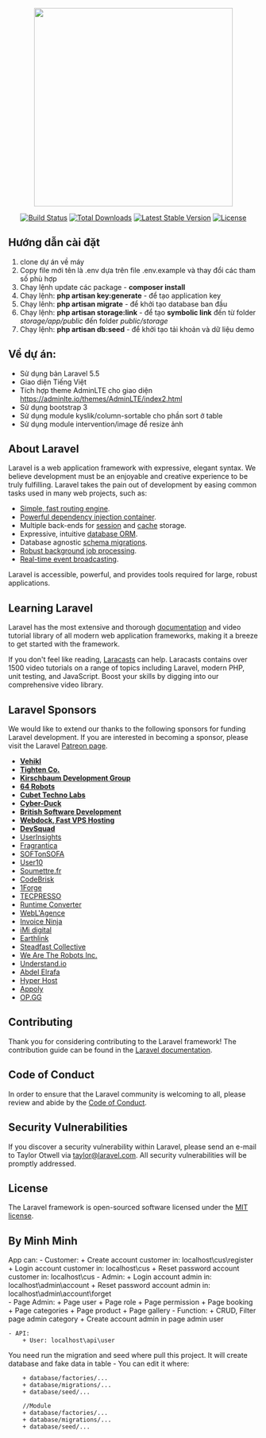 <p align="center"><img src="https://res.cloudinary.com/dtfbvvkyp/image/upload/v1566331377/laravel-logolockup-cmyk-red.svg" width="400"></p>

<p align="center">
<a href="https://travis-ci.org/laravel/framework"><img src="https://travis-ci.org/laravel/framework.svg" alt="Build Status"></a>
<a href="https://packagist.org/packages/laravel/framework"><img src="https://poser.pugx.org/laravel/framework/d/total.svg" alt="Total Downloads"></a>
<a href="https://packagist.org/packages/laravel/framework"><img src="https://poser.pugx.org/laravel/framework/v/stable.svg" alt="Latest Stable Version"></a>
<a href="https://packagist.org/packages/laravel/framework"><img src="https://poser.pugx.org/laravel/framework/license.svg" alt="License"></a>
</p>

## Hướng dẫn cài đặt
1. clone dự án về máy
2. Copy file mới tên là .env dựa trên file .env.example và thay đổi các tham số phù hợp
3. Chạy lệnh update các package - <b>composer install</b>
4. Chạy lệnh: <b>php artisan key:generate</b>  - để tạo application key
5. Chạy lênh: <b>php artisan migrate</b> - để khởi tạo database ban đầu
6. Chạy lệnh: <b>php artisan storage:link</b> - để tạo <b>symbolic link</b> đến từ folder <i>storage/app/public</i> đến folder <i>public/storage</i>
7. Chạy lệnh: <b>php artisan db:seed</b> - để khởi tạo tải khoản và dữ liệu demo

## Về dự án:
- Sử dụng bản Laravel 5.5
- Giao diện Tiếng Việt
- Tích hợp theme AdminLTE cho giao diện https://adminlte.io/themes/AdminLTE/index2.html
- Sử dụng bootstrap 3
- Sử dụng module kyslik/column-sortable cho phần sort ở table
- Sử dụng module intervention/image để resize ảnh

## About Laravel

Laravel is a web application framework with expressive, elegant syntax. We believe development must be an enjoyable and creative experience to be truly fulfilling. Laravel takes the pain out of development by easing common tasks used in many web projects, such as:

- [Simple, fast routing engine](https://laravel.com/docs/routing).
- [Powerful dependency injection container](https://laravel.com/docs/container).
- Multiple back-ends for [session](https://laravel.com/docs/session) and [cache](https://laravel.com/docs/cache) storage.
- Expressive, intuitive [database ORM](https://laravel.com/docs/eloquent).
- Database agnostic [schema migrations](https://laravel.com/docs/migrations).
- [Robust background job processing](https://laravel.com/docs/queues).
- [Real-time event broadcasting](https://laravel.com/docs/broadcasting).

Laravel is accessible, powerful, and provides tools required for large, robust applications.

## Learning Laravel

Laravel has the most extensive and thorough [documentation](https://laravel.com/docs) and video tutorial library of all modern web application frameworks, making it a breeze to get started with the framework.

If you don't feel like reading, [Laracasts](https://laracasts.com) can help. Laracasts contains over 1500 video tutorials on a range of topics including Laravel, modern PHP, unit testing, and JavaScript. Boost your skills by digging into our comprehensive video library.

## Laravel Sponsors

We would like to extend our thanks to the following sponsors for funding Laravel development. If you are interested in becoming a sponsor, please visit the Laravel [Patreon page](https://patreon.com/taylorotwell).

- **[Vehikl](https://vehikl.com/)**
- **[Tighten Co.](https://tighten.co)**
- **[Kirschbaum Development Group](https://kirschbaumdevelopment.com)**
- **[64 Robots](https://64robots.com)**
- **[Cubet Techno Labs](https://cubettech.com)**
- **[Cyber-Duck](https://cyber-duck.co.uk)**
- **[British Software Development](https://www.britishsoftware.co)**
- **[Webdock, Fast VPS Hosting](https://www.webdock.io/en)**
- **[DevSquad](https://devsquad.com)**
- [UserInsights](https://userinsights.com)
- [Fragrantica](https://www.fragrantica.com)
- [SOFTonSOFA](https://softonsofa.com/)
- [User10](https://user10.com)
- [Soumettre.fr](https://soumettre.fr/)
- [CodeBrisk](https://codebrisk.com)
- [1Forge](https://1forge.com)
- [TECPRESSO](https://tecpresso.co.jp/)
- [Runtime Converter](http://runtimeconverter.com/)
- [WebL'Agence](https://weblagence.com/)
- [Invoice Ninja](https://www.invoiceninja.com)
- [iMi digital](https://www.imi-digital.de/)
- [Earthlink](https://www.earthlink.ro/)
- [Steadfast Collective](https://steadfastcollective.com/)
- [We Are The Robots Inc.](https://watr.mx/)
- [Understand.io](https://www.understand.io/)
- [Abdel Elrafa](https://abdelelrafa.com)
- [Hyper Host](https://hyper.host)
- [Appoly](https://www.appoly.co.uk)
- [OP.GG](https://op.gg)

## Contributing

Thank you for considering contributing to the Laravel framework! The contribution guide can be found in the [Laravel documentation](https://laravel.com/docs/contributions).

## Code of Conduct

In order to ensure that the Laravel community is welcoming to all, please review and abide by the [Code of Conduct](https://laravel.com/docs/contributions#code-of-conduct).

## Security Vulnerabilities

If you discover a security vulnerability within Laravel, please send an e-mail to Taylor Otwell via [taylor@laravel.com](mailto:taylor@laravel.com). All security vulnerabilities will be promptly addressed.

## License

The Laravel framework is open-sourced software licensed under the [MIT license](https://opensource.org/licenses/MIT).

## By Minh Minh
App can: 
    - Customer:
        + Create account customer in: localhost\cus\register
        + Login account customer in: localhost\cus
        + Reset password account customer in: localhost\cus
    - Admin:
        + Login account admin in: localhost\admin\account
        + Reset password account admin in: localhost\admin\account\forget   
    - Page Admin:
        + Page user
        + Page role
        + Page permission
        + Page booking
        + Page categories
        + Page product
        + Page gallery
    - Function:
        + CRUD, Filter page admin category
        + Create account admin in page admin user

    - API: 
        + User: localhost\api\user     

You need run the migration and seed where pull this project. 
It will create database and fake data in table
    - You can edit it where: 

        + database/factories/...
        + database/migrations/...
        + database/seed/...

        //Module
        + database/factories/...
        + database/migrations/...
        + database/seed/...